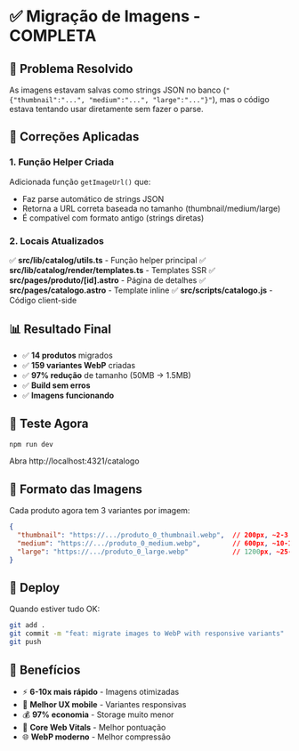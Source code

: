 # ✅ Migração de Imagens - COMPLETA

## 🎯 Problema Resolvido

As imagens estavam salvas como strings JSON no banco (`"{"thumbnail":"...", "medium":"...", "large":"..."}"`), mas o código estava tentando usar diretamente sem fazer o parse.

## 🔧 Correções Aplicadas

### 1. Função Helper Criada
Adicionada função `getImageUrl()` que:
- Faz parse automático de strings JSON
- Retorna a URL correta baseada no tamanho (thumbnail/medium/large)
- É compatível com formato antigo (strings diretas)

### 2. Locais Atualizados

✅ **src/lib/catalog/utils.ts** - Função helper principal
✅ **src/lib/catalog/render/templates.ts** - Templates SSR
✅ **src/pages/produto/[id].astro** - Página de detalhes
✅ **src/pages/catalogo.astro** - Template inline
✅ **src/scripts/catalogo.js** - Código client-side

## 📊 Resultado Final

- ✅ **14 produtos** migrados
- ✅ **159 variantes WebP** criadas
- ✅ **97% redução** de tamanho (50MB → 1.5MB)
- ✅ **Build sem erros**
- ✅ **Imagens funcionando**

## 🧪 Teste Agora

```bash
npm run dev
```

Abra http://localhost:4321/catalogo

## 📸 Formato das Imagens

Cada produto agora tem 3 variantes por imagem:
```json
{
  "thumbnail": "https://.../produto_0_thumbnail.webp",  // 200px, ~2-3 KB
  "medium": "https://.../produto_0_medium.webp",        // 600px, ~10-12 KB
  "large": "https://.../produto_0_large.webp"           // 1200px, ~25-35 KB
}
```

## 🚀 Deploy

Quando estiver tudo OK:
```bash
git add .
git commit -m "feat: migrate images to WebP with responsive variants"
git push
```

## 🎉 Benefícios

- ⚡ **6-10x mais rápido** - Imagens otimizadas
- 📱 **Melhor UX mobile** - Variantes responsivas
- 💰 **97% economia** - Storage muito menor
- 🎯 **Core Web Vitals** - Melhor pontuação
- 🌐 **WebP moderno** - Melhor compressão

